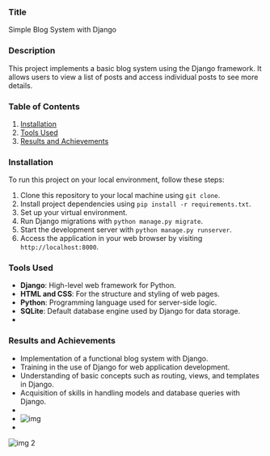 ### Title
Simple Blog System with Django

### Description
This project implements a basic blog system using the Django framework. It allows users to view a list of posts and access individual posts to see more details.

### Table of Contents
1. [Installation](#installation)
2. [Tools Used](#tools-used)
3. [Results and Achievements](#results-and-achievements)

### Installation
To run this project on your local environment, follow these steps:
1. Clone this repository to your local machine using `git clone`.
2. Install project dependencies using `pip install -r requirements.txt`.
3. Set up your virtual environment.
4. Run Django migrations with `python manage.py migrate`.
5. Start the development server with `python manage.py runserver`.
6. Access the application in your web browser by visiting `http://localhost:8000`.


### Tools Used
- **Django**: High-level web framework for Python.
- **HTML and CSS**: For the structure and styling of web pages.
- **Python**: Programming language used for server-side logic.
- **SQLite**: Default database engine used by Django for data storage.
- 

### Results and Achievements
- Implementation of a functional blog system with Django.
- Training in the use of Django for web application development.
- Understanding of basic concepts such as routing, views, and templates in Django.
- Acquisition of skills in handling models and database queries with Django.
-
- ![img](https://github.com/bardack134/Django-Blog-Platform/assets/142977989/a475e47c-d1d4-4ab3-aa47-68aa8baabd18)
- 
![img 2](https://github.com/bardack134/Django-Blog-Platform/assets/142977989/e5a67ba1-5731-4442-af1b-29ef9204dc0b)
